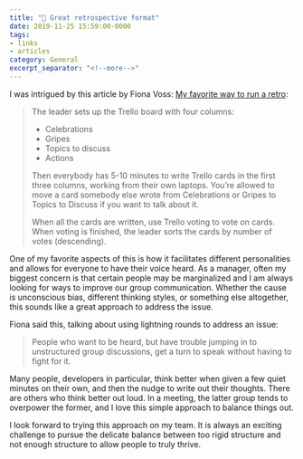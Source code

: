 ```yaml
---
title: "🔗 Great retrospective format"
date: 2019-11-25 15:59:00-0000
tags:
- links
- articles
category: General
excerpt_separator: "<!--more-->"
---
```


I was intrigued by this article by Fiona Voss: [My favorite way to run a retro](http://fionavoss.blog/2019/11/24/running-a-retro/):

> The leader sets up the Trello board with four columns:
> 
> - Celebrations
> - Gripes
> - Topics to discuss
> - Actions
> 
> Then everybody has 5-10 minutes to write Trello cards in the first three columns, working from their own laptops. You’re allowed to move a card somebody else wrote from Celebrations or Gripes to Topics to Discuss if you want to talk about it.
> 
> When all the cards are written, use Trello voting to vote on cards. When voting is finished, the leader sorts the cards by number of votes (descending).

<!--more-->

One of my favorite aspects of this is how it facilitates different personalities and allows for everyone to have their voice heard. As a manager, often my biggest concern is that certain people may be marginalized and I am always looking for ways to improve our group communication. Whether the cause is unconscious bias, different thinking styles, or something else altogether, this sounds like a great approach to address the issue.

Fiona said this, talking about using lightning rounds to address an issue:

> People who want to be heard, but have trouble jumping in to unstructured group discussions, get a turn to speak without having to fight for it.

Many people, developers in particular, think better when given a few quiet minutes on their own, and then the nudge to write out their thoughts. There are others who think better out loud. In a meeting, the latter group tends to overpower the former, and I love this simple approach to balance things out.

I look forward to trying this approach on my team. It is always an exciting challenge to pursue the delicate balance between too rigid structure and not enough structure to allow people to truly thrive.